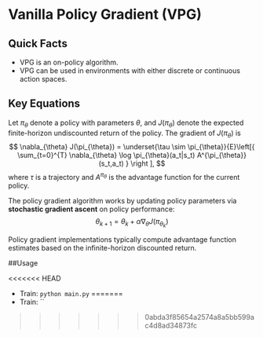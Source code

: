 # Vanilla Policy Gradient (VPG)

## Quick Facts
+ VPG is an on-policy algorithm.
+ VPG can be used in environments with either discrete or continuous action spaces.

## Key Equations
Let $\pi_{\theta}$ denote a policy with parameters $\theta$, 
and $J(\pi_{\theta})$ denote the expected finite-horizon undiscounted return of the policy. 
The gradient of $J(\pi_{\theta})$ is
$$
\nabla_{\theta} J(\pi_{\theta}) = \underset{\tau \sim \pi_{\theta}}{E}\left[{
    \sum_{t=0}^{T} \nabla_{\theta} \log \pi_{\theta}(a_t|s_t) A^{\pi_{\theta}}(s_t,a_t)
    } \right ],
$$
where $\tau$ is a trajectory and $A^{\pi_{\theta}}$ is the advantage function for the current policy.

The policy gradient algorithm works by updating policy parameters via **stochastic gradient ascent** on policy performance:
$$
\theta_{k+1} = \theta_k + \alpha \nabla_{\theta} J(\pi_{\theta_k})
$$

Policy gradient implementations typically compute advantage function estimates based on the infinite-horizon discounted return.

##Usage

<<<<<<< HEAD
+ Train: `python main.py`
=======
+ Train: ``
>>>>>>> 0abda3f85654a2574a8a5bb599ac4d8ad34873fc

